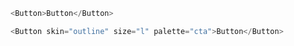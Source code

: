 ```js
<Button>Button</Button>
```

```js
<Button skin="outline" size="l" palette="cta">Button</Button>
```
